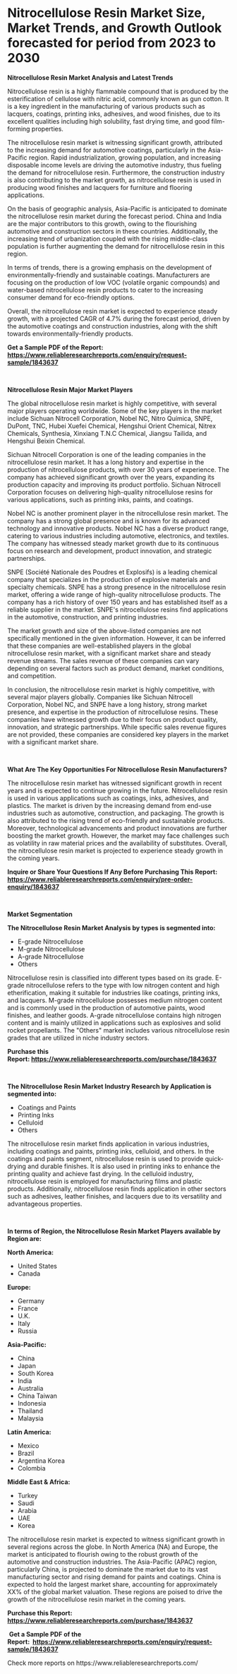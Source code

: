 <p><h1>Nitrocellulose Resin Market Size, Market Trends, and Growth Outlook forecasted for period from 2023 to 2030</h1></p><p><strong>Nitrocellulose Resin Market Analysis and Latest Trends</strong></p>
<p><p>Nitrocellulose resin is a highly flammable compound that is produced by the esterification of cellulose with nitric acid, commonly known as gun cotton. It is a key ingredient in the manufacturing of various products such as lacquers, coatings, printing inks, adhesives, and wood finishes, due to its excellent qualities including high solubility, fast drying time, and good film-forming properties.</p><p>The nitrocellulose resin market is witnessing significant growth, attributed to the increasing demand for automotive coatings, particularly in the Asia-Pacific region. Rapid industrialization, growing population, and increasing disposable income levels are driving the automotive industry, thus fueling the demand for nitrocellulose resin. Furthermore, the construction industry is also contributing to the market growth, as nitrocellulose resin is used in producing wood finishes and lacquers for furniture and flooring applications.</p><p>On the basis of geographic analysis, Asia-Pacific is anticipated to dominate the nitrocellulose resin market during the forecast period. China and India are the major contributors to this growth, owing to the flourishing automotive and construction sectors in these countries. Additionally, the increasing trend of urbanization coupled with the rising middle-class population is further augmenting the demand for nitrocellulose resin in this region.</p><p>In terms of trends, there is a growing emphasis on the development of environmentally-friendly and sustainable coatings. Manufacturers are focusing on the production of low VOC (volatile organic compounds) and water-based nitrocellulose resin products to cater to the increasing consumer demand for eco-friendly options.</p><p>Overall, the nitrocellulose resin market is expected to experience steady growth, with a projected CAGR of 4.7% during the forecast period, driven by the automotive coatings and construction industries, along with the shift towards environmentally-friendly products.</p></p>
<p><strong>Get a Sample PDF of the Report:&nbsp; <a href="https://www.reliableresearchreports.com/enquiry/request-sample/1843637">https://www.reliableresearchreports.com/enquiry/request-sample/1843637</a></strong></p>
<p>&nbsp;</p>
<p><strong>Nitrocellulose Resin Major Market Players</strong></p>
<p><p>The global nitrocellulose resin market is highly competitive, with several major players operating worldwide. Some of the key players in the market include Sichuan Nitrocell Corporation, Nobel NC, Nitro Química, SNPE, DuPont, TNC, Hubei Xuefei Chemical, Hengshui Orient Chemical, Nitrex Chemicals, Synthesia, Xinxiang T.N.C Chemical, Jiangsu Tailida, and Hengshui Beixin Chemical.</p><p>Sichuan Nitrocell Corporation is one of the leading companies in the nitrocellulose resin market. It has a long history and expertise in the production of nitrocellulose products, with over 30 years of experience. The company has achieved significant growth over the years, expanding its production capacity and improving its product portfolio. Sichuan Nitrocell Corporation focuses on delivering high-quality nitrocellulose resins for various applications, such as printing inks, paints, and coatings.</p><p>Nobel NC is another prominent player in the nitrocellulose resin market. The company has a strong global presence and is known for its advanced technology and innovative products. Nobel NC has a diverse product range, catering to various industries including automotive, electronics, and textiles. The company has witnessed steady market growth due to its continuous focus on research and development, product innovation, and strategic partnerships.</p><p>SNPE (Société Nationale des Poudres et Explosifs) is a leading chemical company that specializes in the production of explosive materials and specialty chemicals. SNPE has a strong presence in the nitrocellulose resin market, offering a wide range of high-quality nitrocellulose products. The company has a rich history of over 150 years and has established itself as a reliable supplier in the market. SNPE's nitrocellulose resins find applications in the automotive, construction, and printing industries.</p><p>The market growth and size of the above-listed companies are not specifically mentioned in the given information. However, it can be inferred that these companies are well-established players in the global nitrocellulose resin market, with a significant market share and steady revenue streams. The sales revenue of these companies can vary depending on several factors such as product demand, market conditions, and competition.</p><p>In conclusion, the nitrocellulose resin market is highly competitive, with several major players globally. Companies like Sichuan Nitrocell Corporation, Nobel NC, and SNPE have a long history, strong market presence, and expertise in the production of nitrocellulose resins. These companies have witnessed growth due to their focus on product quality, innovation, and strategic partnerships. While specific sales revenue figures are not provided, these companies are considered key players in the market with a significant market share.</p></p>
<p>&nbsp;</p>
<p><strong>What Are The Key Opportunities For Nitrocellulose Resin Manufacturers?</strong></p>
<p><p>The nitrocellulose resin market has witnessed significant growth in recent years and is expected to continue growing in the future. Nitrocellulose resin is used in various applications such as coatings, inks, adhesives, and plastics. The market is driven by the increasing demand from end-use industries such as automotive, construction, and packaging. The growth is also attributed to the rising trend of eco-friendly and sustainable products. Moreover, technological advancements and product innovations are further boosting the market growth. However, the market may face challenges such as volatility in raw material prices and the availability of substitutes. Overall, the nitrocellulose resin market is projected to experience steady growth in the coming years.</p></p>
<p><strong>Inquire or Share Your Questions If Any Before Purchasing This Report: <a href="https://www.reliableresearchreports.com/enquiry/pre-order-enquiry/1843637">https://www.reliableresearchreports.com/enquiry/pre-order-enquiry/1843637</a></strong></p>
<p>&nbsp;</p>
<p><strong>Market Segmentation</strong></p>
<p><strong>The Nitrocellulose Resin Market Analysis by types is segmented into:</strong></p>
<p><ul><li>E-grade Nitrocellulose</li><li>M-grade Nitrocellulose</li><li>A-grade Nitrocellulose</li><li>Others</li></ul></p>
<p><p>Nitrocellulose resin is classified into different types based on its grade. E-grade nitrocellulose refers to the type with low nitrogen content and high etherification, making it suitable for industries like coatings, printing inks, and lacquers. M-grade nitrocellulose possesses medium nitrogen content and is commonly used in the production of automotive paints, wood finishes, and leather goods. A-grade nitrocellulose contains high nitrogen content and is mainly utilized in applications such as explosives and solid rocket propellants. The "Others" market includes various nitrocellulose resin grades that are utilized in niche industry sectors.</p></p>
<p><strong>Purchase this Report:&nbsp;<a href="https://www.reliableresearchreports.com/purchase/1843637">https://www.reliableresearchreports.com/purchase/1843637</a></strong></p>
<p>&nbsp;</p>
<p><strong>The Nitrocellulose Resin Market Industry Research by Application is segmented into:</strong></p>
<p><ul><li>Coatings and Paints</li><li>Printing Inks</li><li>Celluloid</li><li>Others</li></ul></p>
<p><p>The nitrocellulose resin market finds application in various industries, including coatings and paints, printing inks, celluloid, and others. In the coatings and paints segment, nitrocellulose resin is used to provide quick-drying and durable finishes. It is also used in printing inks to enhance the printing quality and achieve fast drying. In the celluloid industry, nitrocellulose resin is employed for manufacturing films and plastic products. Additionally, nitrocellulose resin finds application in other sectors such as adhesives, leather finishes, and lacquers due to its versatility and advantageous properties.</p></p>
<p>&nbsp;</p>
<p><strong>In terms of Region, the Nitrocellulose Resin Market Players available by Region are:</strong></p>
<p>
    <p> <strong> North America: </strong>
        <ul>
            <li>United States</li>
            <li>Canada</li>
        </ul>
        </p> 
    <p> <strong> Europe: </strong>
        <ul>
            <li>Germany</li>
            <li>France</li>
            <li>U.K.</li>
            <li>Italy</li>
            <li>Russia</li>
        </ul>
        </p> 
    <p> <strong> Asia-Pacific: </strong>
        <ul>
            <li>China</li>
            <li>Japan</li>
            <li>South Korea</li>
            <li>India</li>
            <li>Australia</li>
            <li>China Taiwan</li>
            <li>Indonesia</li>
            <li>Thailand</li>
            <li>Malaysia</li>
        </ul>
        </p> 
    <p> <strong> Latin America: </strong>
        <ul>
            <li>Mexico</li>
            <li>Brazil</li>
            <li>Argentina Korea</li>
            <li>Colombia</li>
        </ul>
        </p> 
    <p> <strong> Middle East & Africa: </strong>
        <ul>
            <li>Turkey</li>
            <li>Saudi</li>
            <li>Arabia</li>
            <li>UAE</li>
            <li>Korea</li>
        </ul>
    </p>
    </p>
<p><p>The nitrocellulose resin market is expected to witness significant growth in several regions across the globe. In North America (NA) and Europe, the market is anticipated to flourish owing to the robust growth of the automotive and construction industries. The Asia-Pacific (APAC) region, particularly China, is projected to dominate the market due to its vast manufacturing sector and rising demand for paints and coatings. China is expected to hold the largest market share, accounting for approximately XX% of the global market valuation. These regions are poised to drive the growth of the nitrocellulose resin market in the coming years.</p></p>
<p><strong>Purchase this Report: <a href="https://www.reliableresearchreports.com/purchase/1843637">https://www.reliableresearchreports.com/purchase/1843637</a></strong></p>
<p>&nbsp;<strong>Get a Sample PDF of the Report:&nbsp;&nbsp;<a href="https://www.reliableresearchreports.com/enquiry/request-sample/1843637">https://www.reliableresearchreports.com/enquiry/request-sample/1843637</a></strong></p>
<p><strong></strong></p>
<p>Check more reports on https://www.reliableresearchreports.com/</p>
